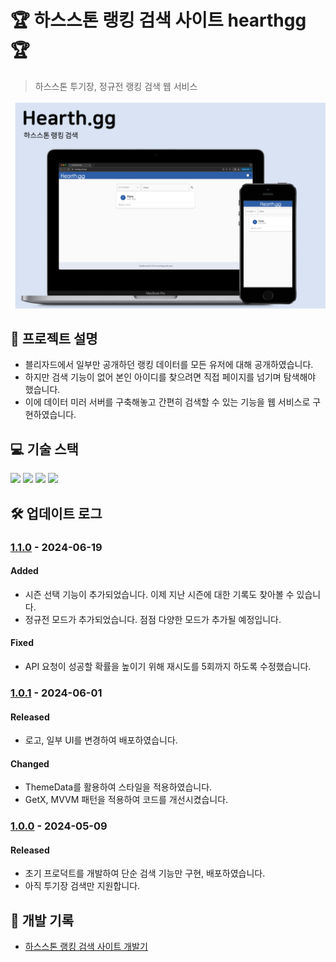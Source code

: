 # 🏆 하스스톤 랭킹 검색 사이트 hearthgg 🏆

> 하스스톤 투기장, 정규전 랭킹 검색 웹 서비스

![mockup image](doc/mockup.png)

## :rocket: 프로젝트 설명

- 블리자드에서 일부만 공개하던 랭킹 데이터를 모든 유저에 대해 공개하였습니다.
- 하지만 검색 기능이 없어 본인 아이디를 찾으려면 직접 페이지를 넘기며 탐색해야 했습니다.
- 이에 데이터 미러 서버를 구축해놓고 간편히 검색할 수 있는 기능을 웹 서비스로 구현하였습니다.

## 💻 기술 스택

<div>
<img src="https://img.shields.io/badge/flutter-02569B?style=for-the-badge&logo=flutter&logoColor=white">
<img src="https://img.shields.io/badge/getx-8A2BE2?style=for-the-badge&logo=getx&logoColor=white">
<img src="https://img.shields.io/badge/flask-000000?style=for-the-badge&logo=flask&logoColor=white">
<img src="https://img.shields.io/badge/docker-2496ED?style=for-the-badge&logo=docker&logoColor=white">
</div>

## 🛠 업데이트 로그

### [1.1.0]() - 2024-06-19

#### Added

- 시즌 선택 기능이 추가되었습니다. 이제 지난 시즌에 대한 기록도 찾아볼 수 있습니다.
- 정규전 모드가 추가되었습니다. 점점 다양한 모드가 추가될 예정입니다.

#### Fixed

- API 요청이 성공할 확률을 높이기 위해 재시도를 5회까지 하도록 수정했습니다.

### [1.0.1]() - 2024-06-01 

#### Released

- 로고, 일부 UI를 변경하여 배포하였습니다.

#### Changed

- ThemeData를 활용하여 스타일을 적용하였습니다.
- GetX, MVVM 패턴을 적용하여 코드를 개선시켰습니다.

### [1.0.0]() - 2024-05-09

#### Released

- 초기 프로덕트를 개발하여 단순 검색 기능만 구현, 배포하였습니다.
- 아직 투기장 검색만 지원합니다.

## 📖 개발 기록

- [하스스톤 랭킹 검색 사이트 개발기](https://taebbong.github.io/)